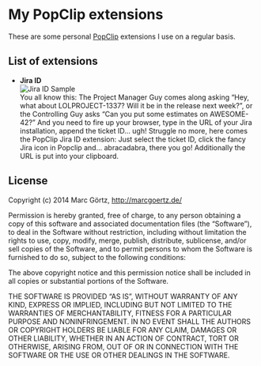 # My PopClip extensions

These are some personal [PopClip](http://pilotmoon.com/popclip)
extensions I use on a regular basis.

## List of extensions

 * **Jira ID**<br>
   ![Jira ID Sample](https://cdn.rawgit.com/Dreamseer/popclip-extensions/master/jira-id-sample.png)<br>
   You all know this: The Project Manager Guy comes along asking “Hey,
   what about LOLPROJECT-1337? Will it be in the release next week?”, or
   the Controlling Guy asks “Can you put some estimates on AWESOME-42?”
   And you need to fire up your browser, type in the URL of your Jira
   installation, append the ticket ID… ugh! Struggle no more, here comes
   the PopClip Jira ID extension: Just select the ticket ID, click the
   fancy Jira icon in Popclip and… abracadabra, there you go!
   Additionally the URL is put into your clipboard.

## License

Copyright (c) 2014 Marc Görtz, http://marcgoertz.de/

Permission is hereby granted, free of charge, to any person obtaining a
copy of this software and associated documentation files (the
“Software”), to deal in the Software without restriction, including
without limitation the rights to use, copy, modify, merge, publish,
distribute, sublicense, and/or sell copies of the Software, and to
permit persons to whom the Software is furnished to do so, subject to
the following conditions:

The above copyright notice and this permission notice shall be included
in all copies or substantial portions of the Software.

THE SOFTWARE IS PROVIDED “AS IS”, WITHOUT WARRANTY OF ANY KIND, EXPRESS
OR IMPLIED, INCLUDING BUT NOT LIMITED TO THE WARRANTIES OF
MERCHANTABILITY, FITNESS FOR A PARTICULAR PURPOSE AND NONINFRINGEMENT.
IN NO EVENT SHALL THE AUTHORS OR COPYRIGHT HOLDERS BE LIABLE FOR ANY
CLAIM, DAMAGES OR OTHER LIABILITY, WHETHER IN AN ACTION OF CONTRACT,
TORT OR OTHERWISE, ARISING FROM, OUT OF OR IN CONNECTION WITH THE
SOFTWARE OR THE USE OR OTHER DEALINGS IN THE SOFTWARE.
